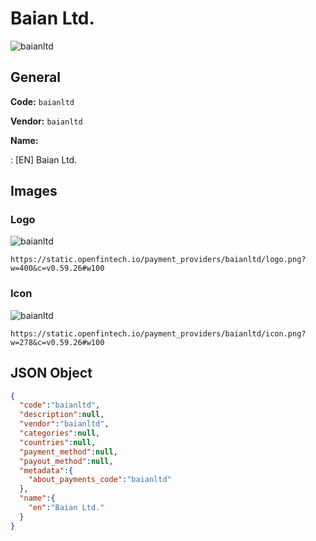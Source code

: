 
# Baian Ltd. 
![baianltd](https://static.openfintech.io/payment_providers/baianltd/logo.png?w=400&c=v0.59.26#w100)  

## General 
 
**Code:** `baianltd` 
 
**Vendor:** `baianltd` 
 
**Name:** 
 
:	[EN] Baian Ltd. 
 

## Images 

### Logo 
 
![baianltd](https://static.openfintech.io/payment_providers/baianltd/logo.png?w=400&c=v0.59.26#w100)  

```
https://static.openfintech.io/payment_providers/baianltd/logo.png?w=400&c=v0.59.26#w100
```  

### Icon 
 
![baianltd](https://static.openfintech.io/payment_providers/baianltd/icon.png?w=278&c=v0.59.26#w100)  

```
https://static.openfintech.io/payment_providers/baianltd/icon.png?w=278&c=v0.59.26#w100
```  

## JSON Object 

```json
{
  "code":"baianltd",
  "description":null,
  "vendor":"baianltd",
  "categories":null,
  "countries":null,
  "payment_method":null,
  "payout_method":null,
  "metadata":{
    "about_payments_code":"baianltd"
  },
  "name":{
    "en":"Baian Ltd."
  }
}
```  
